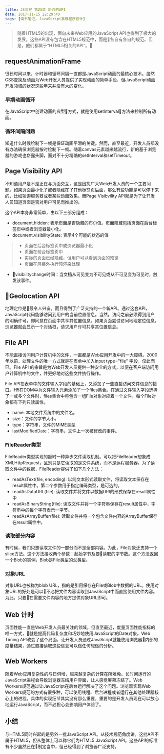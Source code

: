 ```yaml
---
title: JS高程 第25章 新兴的API
date: 2017-11-15 22:29:40
tags: [读书笔记, JavaScript高级程序设计]
---
```

> 随着HTML5的出现，面向未来Web应用的JavaScript API也得到了极大的发展。这些API没有包含在HTML5规范中，而是各自有各自的规范。但是，他们都属于“HTML5相关的API”。

## requestAnimationFrame

很长时间以来，计时器和循环间隔一直都是JavaScript动画的最核心技术。虽然CSS变换及动画为Web开发人员提供了实现动画的简单手段，但JavaScript动画开发领域的状况这些年来并没有大的变化。

### 早期动画循环

在JavaScript中创建动画的典型方式，就是使用setInterval方法来控制所有动画。

### 循环间隔问题

知道什么时候绘制下一帧是保证动画平滑的关键。然而，直至最近，开发人员都没有办法确保浏览器按时绘制下一帧。随着canvas元素越来越流行，新的基于浏览器的游戏也崭露头脚，面对不十分精确的setInterval和setTimeout。

## Page Visibility API

不知道用户是不是正在与页面交互，这是困扰广大Web开发人员的一个主要问题。如果页面最小化了或者隐藏在了其他标签页后面，那么有些功能是可以停下来的，比如轮询服务器或者某些动画效果。而Page Visibvility API就是为了让开发人员知道页面是否对用户可见而推出的。

这个API本身非常简单，由以下三部分组成：

- document.hidden: 表示页面是否隐藏的布尔值。页面隐藏包括页面在后台标签页中或者浏览器最小化。
- document.visibilityState: 表示4个可能的状态的值
>* 页面在后台标签页中或浏览器最小化
>* 页面在前台标签页中
>* 实际的页面已经隐藏，但用户可以看到页面的预览
>* 页面在屏幕外执行预渲染处理
- visibilitychange时间：当文档从可见变为不可见或从不可见变为可见时，触发该事件。

## Geolocation API

地理定位是最令人兴奋，而且得到了广泛支持的一个新API。通过这套API，JavaScript代码能够访问到用户的当前位置信息。当然，访问之前必须得到用户的明确许可，即同意在页面中共享其位置信息。如果页面尝试访问地理定位信息，浏览器就会显示一个对话框，请求用户许可共享其位置信息。

## File API

不能直接访问用户计算机中的文件，一直都是Web应用开发中的一大障碍。2000年以前，处理文件的唯一方式就是在表单中加入input type="file" 字段，仅此而已。File API 的宗旨是为Web开发人员提供一种安全的方式，以便在客户端访问用户计算机中的文件，并更好地对这些文件执行操作。

File API在表单中的文件输入字段的基础上，又添加了一些直接访问文件信息的接口。H5在DOM中为文件输入元素添加了一个files集合。在通过文件输入字段选择了一或多个文件时，files集合中将包含一组File对象对应着一个文件。每个File对象都有下列只读属性。

- name: 本地文件系统中的文件名。
- size：文件的字节大小。
- type：字符串，文件的MIME类型
- lastModifiedDate：字符串，文件上一次被修改的事件。

### FileReader类型

FileReader类型实现的额时一种异步文件读取机制。可以把FileReader想象成XMLHttpRequest，区别只是它读取的是文件系统，而不是远程服务器。为了读取文件中的数据，FileReader提供了如下几个方法：

- readAsText(file, encoding): 以纯文本形式读取文件，将读取文本保存在result属性中。第二个参数用于指定编码类型，是可选的。
- readAsDataURL(file): 读取文件并将文件以数据URI的形式保存在result属性中
- readAsBinaryString(file): 读取文件并将一个字符串保存在result属性中，字符串中的每个字符表示一字节。
- readAsArrayBuffer(file): 读取文件并将一个包含文件内容的ArrayBuffer保存在result属性中。

### 读取部分内容

有时候，我们只想读取文件的一部分而不是全部内容。为此，File对象还支持一个slice方法。这个方法接收两个参数：起始字节及要读取的字节数。这个方法返回一个Blob的实例，Blob是File类型的父类型。

### 对象URL

对象URL也被称为blob URL，指的是引用保存在File或Blob中数据的URL。使用对象URL的好处是可以不必把文件内容读取到JavaScript中而直接使用文件内容。为此，只要在需要文件内容的地方提供对象URL即可。

## Web 计时

页面性能一直是Web开发人员最关注的领域。但直至最近，度量页面性能指标的唯一方式，就是提高代码复杂度和巧妙地使用JavaScript的Date对象。Web Timing API改变了这个局面，让开发人员通过JavaScript就能使用浏览器内部的度量结果，通过直接读取这些信息可以做任何想做的分析。

## Web Workers

随着Web应用复杂性的与日俱增，越来越复杂的计算在所难免。长时间运行的JavaScript进程会导致浏览器冻结用户界面，让人感觉屏幕冻结了。Web Workers规范通过让JavaScript在后台运行解决了这个问题。浏览器实现Web Workers规范的方式有很多种，可以使用线程、后台进程或者运行在其他处理器核心上的进程。具体的实现细节其实没有那么重要，重要的是开发人员现在可以放心地运行JavaScript，而不必担心会影响用户体验了。

## 小结

与HTML5同时兴起的是另外一批JavaScript API。从技术规范角度讲，这批API不属于HTML5，但从整体上可以称它们为HTML5 JavaScript API。这些API的标准有不少虽然还在制定当中，但已经得到了浏览器广泛支持。